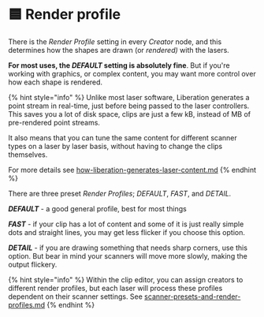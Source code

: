 # 🟦 Render profile

There is the _Render Profile_ setting in every _Creator_ node, and this determines how the shapes are drawn (or _rendered)_ with the lasers. &#x20;

**For most uses, the&#x20;**_**DEFAULT**_**&#x20;setting is absolutely fine**. But if you're working with graphics, or complex content, you may want more control over how each shape is rendered.&#x20;

{% hint style="info" %}
Unlike most laser software, Liberation generates a point stream in real-time, just before being passed to the laser controllers. This saves you a lot of disk space, clips are just a few kB, instead of MB of pre-rendered point streams.&#x20;

It also means that you can tune the same content for different scanner types on a laser by laser basis, without having to change the clips themselves.&#x20;

For more details see [how-liberation-generates-laser-content.md](../../advanced/how-liberation-generates-laser-content.md "mention")
{% endhint %}

There are three preset _Render Profiles_; _DEFAULT_, _FAST_, and _DETAIL._&#x20;

_**DEFAULT**_ - a good general profile, best for most things

_**FAST** -_ if your clip has a lot of content and some of it is just really simple dots and straight lines, you may get less flicker if you choose this option. &#x20;

_**DETAIL**_ - if you are drawing something that needs sharp corners, use this option. But bear in mind your scanners will move more slowly, making the output flickery.&#x20;

{% hint style="info" %}
Within the clip editor, you can assign creators to different render profiles, but each laser will process these profiles dependent on their scanner settings. See [scanner-presets-and-render-profiles.md](../../advanced/scanner-presets-and-render-profiles.md "mention")
{% endhint %}



